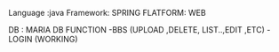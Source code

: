 Language :java
Framework: SPRING
FLATFORM: WEB

DB : MARIA DB
FUNCTION 
  -BBS   (UPLOAD ,DELETE, LIST..,EDIT ,ETC)
  -LOGIN (WORKING)
